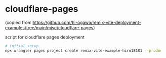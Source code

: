 # cloudflare-pages

(copied from https://github.com/hi-ogawa/remix-vite-deployment-examples/tree/main/misc/cloudflare-pages)

script for cloudflare pages deployment

```sh
# initial setup
npx wrangler pages project create remix-vite-example-hiro18181 --production-branch main
```
